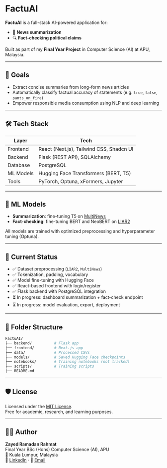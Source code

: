 # FactuAI

**FactuAI** is a full-stack AI-powered application for:
- 📰 **News summarization**
- 🔍 **Fact-checking political claims**

Built as part of my **Final Year Project** in Computer Science (AI) at APU, Malaysia.

---

## 🎯 Goals

- Extract concise summaries from long-form news articles
- Automatically classify factual accuracy of statements (e.g. `true`, `false`, `pants_on_fire`)
- Empower responsible media consumption using NLP and deep learning

---

## 🛠️ Tech Stack

| Layer       | Tech                                      |
|-------------|-------------------------------------------|
| Frontend    | React (Next.js), Tailwind CSS, Shadcn UI  |
| Backend     | Flask (REST API), SQLAlchemy              |
| Database    | PostgreSQL                                |
| ML Models   | Hugging Face Transformers (BERT, T5)      |
| Tools       | PyTorch, Optuna, xFormers, Jupyter        |

---

## 🧠 ML Models

- **Summarization**: fine-tuning T5 on [MultiNews](https://huggingface.co/datasets/alexfabbri/multi_news)
- **Fact-checking**: fine-tuning BERT and NeoBERT on [LIAR2](https://github.com/chengxuphd/liar2)

All models are trained with optimized preprocessing and hyperparameter tuning (Optuna).

---

## 📌 Current Status

- ✅ Dataset preprocessing (`LIAR2`, `MultiNews`)
- ✅ Tokenization, padding, vocabulary
- ✅ Model fine-tuning with Hugging Face
- ✅ React-based frontend with login/register
- ✅ Flask backend with PostgreSQL integration
- ⏳ In progress: dashboard summarization + fact-check endpoint
- ⏳ In progress: model evaluation, export, deployment

---

## 📁 Folder Structure

```bash
FactuAI/
├── backend/          # Flask app
├── frontend/         # Next.js app
├── data/             # Processed CSVs
├── models/           # Saved Hugging Face checkpoints
├── notebooks/        # Training notebooks (not tracked)
├── scripts/          # Training scripts
├── README.md
```

---

## 🛡️ License

Licensed under the [MIT License](LICENSE).  
Free for academic, research, and learning purposes.

---

## 👨‍💻 Author

**Zayed Ramadan Rahmat**  
Final Year BSc (Hons) Computer Science (AI), APU  
📍 Kuala Lumpur, Malaysia  
🔗 [LinkedIn](https://linkedin.com/in/zayedrmdn) · 📧 [Email](mailto:zayedrmdn@email.com)
